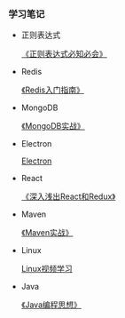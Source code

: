### 学习笔记

- 正则表达式
  
  [《正则表达式必知必会》](RegularExpression/README.md)
  
- Redis

  [《Redis入门指南》](Redis/README.md)
  
- MongoDB

  [《MongoDB实战》](MongoDB/mongodb-in-action/README.md)
  
- Electron

    [Electron](Electron/README.md)

- React
  
  [《深入浅出React和Redux》](React/dissecting-react-and-redux/README.md)
  
- Maven
    
  [《Maven实战》](Maven/maven-in-action/README.md)
  
- Linux

   [Linux视频学习](Linux/VideoStudyNote/README.md)
   
- Java

   [《Java编程思想》](Java/thinking-in-java/README.md)
  
